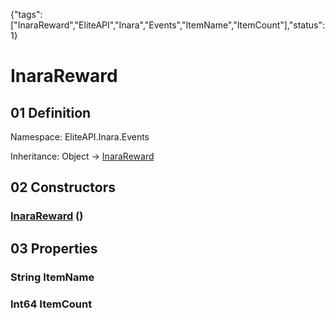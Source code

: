 {"tags":["InaraReward","EliteAPI","Inara","Events","ItemName","ItemCount"],"status":1}

# InaraReward

## 01 Definition

Namespace: <span class='code'>EliteAPI.Inara.Events</span>

Inheritance: <span class='code'>Object</span> → <span class='code'>[InaraReward](../../../EliteAPI/Inara/Events/InaraReward.html)</span>

## 02 Constructors

### <span class='code'>[InaraReward](../../../EliteAPI/Inara/Events/InaraReward.html)</span> ()

## 03 Properties

### <span class='code'>String</span> ItemName

### <span class='code'>Int64</span> ItemCount

